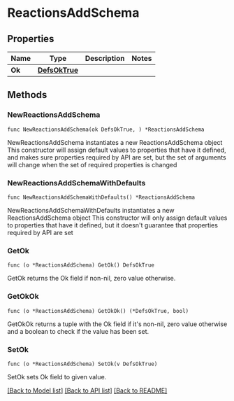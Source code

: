 # ReactionsAddSchema

## Properties

Name | Type | Description | Notes
------------ | ------------- | ------------- | -------------
**Ok** | [**DefsOkTrue**](DefsOkTrue.md) |  | 

## Methods

### NewReactionsAddSchema

`func NewReactionsAddSchema(ok DefsOkTrue, ) *ReactionsAddSchema`

NewReactionsAddSchema instantiates a new ReactionsAddSchema object
This constructor will assign default values to properties that have it defined,
and makes sure properties required by API are set, but the set of arguments
will change when the set of required properties is changed

### NewReactionsAddSchemaWithDefaults

`func NewReactionsAddSchemaWithDefaults() *ReactionsAddSchema`

NewReactionsAddSchemaWithDefaults instantiates a new ReactionsAddSchema object
This constructor will only assign default values to properties that have it defined,
but it doesn't guarantee that properties required by API are set

### GetOk

`func (o *ReactionsAddSchema) GetOk() DefsOkTrue`

GetOk returns the Ok field if non-nil, zero value otherwise.

### GetOkOk

`func (o *ReactionsAddSchema) GetOkOk() (*DefsOkTrue, bool)`

GetOkOk returns a tuple with the Ok field if it's non-nil, zero value otherwise
and a boolean to check if the value has been set.

### SetOk

`func (o *ReactionsAddSchema) SetOk(v DefsOkTrue)`

SetOk sets Ok field to given value.



[[Back to Model list]](../README.md#documentation-for-models) [[Back to API list]](../README.md#documentation-for-api-endpoints) [[Back to README]](../README.md)


